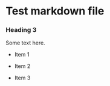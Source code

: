 # Test markdown file
<!-- this next thing should violate rule MD001 -->
### Heading 3
Some text here.        

<!-- this unordered list should violate rule MD004 -->
* Item 1     
+ Item 2
- Item 3
